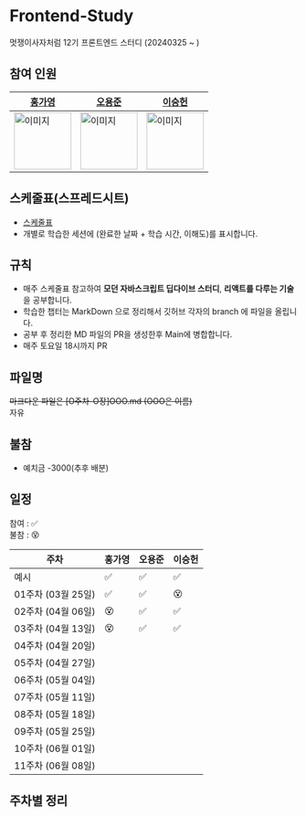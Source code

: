 # Frontend-Study
멋쟁이사자처럼 12기 프론트엔드 스터디 (20240325 ~ )
                
## 참여 인원 
| [홍가영](https://github.com/kaouo) | [오용준](https://github.com/55yong) | [이승헌](https://github.com/12seungheon) |
|----|----|----|
| <img src="https://avatars.githubusercontent.com/u/144293040?v=4" alt="이미지" width="100" height="100"> | <img src="https://avatars.githubusercontent.com/u/132319467?v=4" alt="이미지" width="100" height="100"> | <img src="https://avatars.githubusercontent.com/u/164005659?v=4" alt="이미지" width="100" height="100"> |

## 스케줄표(스프레드시트)
- [스케줄표](https://docs.google.com/spreadsheets/d/1XuaLa4wmp7Enq5g93WkmWvLEb5FaILLZ05e7wOrMrSs/edit#gid=0)
- 개별로 학습한 세션에 (완료한 날짜 + 학습 시간, 이해도)를 표시합니다.

## 규칙
- 매주 스케줄표 참고하여 **모던 자바스크립트 딥다이브 스터디**, **리액트를 다루는 기술**을 공부합니다.
- 학습한 챕터는 MarkDown 으로 정리해서 깃허브 각자의 branch 에 파일을 올립니다.
- 공부 후 정리한 MD 파일의 PR을 생성한후 Main에 병합합니다.
- 매주 토요일 18시까지 PR

## 파일명
~~마크다운 파일은 [O주차-O장]OOO.md (OOO은 이름)~~   
자유

## 불참
- 예치금 -3000(추후 배분)

## 일정

참여 : ✅  
불참 : 😵  

| 주차           | 홍가영 | 오용준 | 이승헌 |
|------------------|-|-|-|
| 예시              |✅|✅|✅|
| 01주차 (03월 25일) |✅|✅|😵| 
| 02주차 (04월 06일) |😵|✅|✅|  
| 03주차 (04월 13일) |😵|✅|✅|
| 04주차 (04월 20일) ||||
| 05주차 (04월 27일) ||||
| 06주차 (05월 04일) ||||
| 07주차 (05월 11일) ||||
| 08주차 (05월 18일) ||||
| 09주차 (05월 25일) ||||
| 10주차 (06월 01일) ||||
| 11주차 (06월 08일) ||||

## 주차별 정리


  
